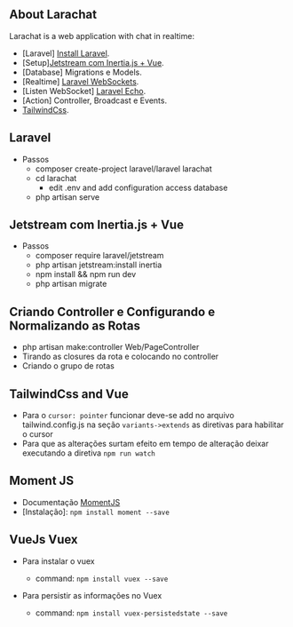 ## About Larachat

Larachat is a web application with chat in realtime:

- [Laravel] [Install Laravel](https://laravel.com/docs).
- [Setup][Jetstream com Inertia.js + Vue](https://jetstream.laravel.com/2.x/installation.html).
- [Database] Migrations e Models.
- [Realtime] [Laravel WebSockets](https://beyondco.de/docs/laravel-websockets/getting-started/introduction).
- [Listen WebSocket] [Laravel Echo](https://laravel.com/docs/8.x/broadcasting#receiving-broadcasts).
- [Action] Controller, Broadcast e Events.
- [TailwindCss](https://tailwindcss.com/docs).

## Laravel

- Passos
    - composer create-project laravel/laravel larachat
    - cd larachat
        - edit .env and add configuration access database 
    - php artisan serve

## Jetstream com Inertia.js + Vue

- Passos
    - composer require laravel/jetstream
    - php artisan jetstream:install inertia
    - npm install && npm run dev
    - php artisan migrate

## Criando Controller e Configurando e Normalizando as Rotas 

- php artisan make:controller Web/PageController
- Tirando as closures da rota e colocando no controller
- Criando o grupo de rotas

## TailwindCss and Vue

- Para o `cursor: pointer` funcionar deve-se add no arquivo tailwind.config.js na seção `variants->extends` as diretivas
para habilitar o cursor
- Para que as alterações surtam efeito em tempo de alteração deixar executando a diretiva `npm run watch`

## Moment JS

- Documentação [MomentJS](https://momentjs.com/)
- [Instalação]: `npm install moment --save`

## VueJs Vuex

- Para instalar o vuex
  - command: `npm install vuex --save`

- Para persistir as informações no Vuex
  - command: `npm install vuex-persistedstate --save`